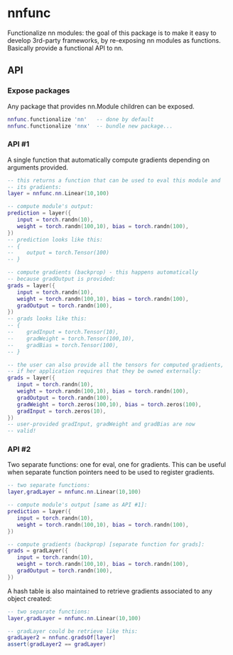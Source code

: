 # nnfunc

Functionalize nn modules: the goal of this package is to make it
easy to develop 3rd-party frameworks, by re-exposing nn modules
as functions. Basically provide a functional API to nn.

## API

### Expose packages

Any package that provides nn.Module children can be exposed.

```lua
nnfunc.functionalize 'nn'   -- done by default
nnfunc.functionalize 'nnx'  -- bundle new package...
```

### API #1

A single function that automatically compute gradients
depending on arguments provided.

```lua
-- this returns a function that can be used to eval this module and
-- its gradients:
layer = nnfunc.nn.Linear(10,100)

-- compute module's output:
prediction = layer({
   input = torch.randn(10),
   weight = torch.randn(100,10), bias = torch.randn(100),
})
-- prediction looks like this:
-- {
--    output = torch.Tensor(100)
-- }

-- compute gradients (backprop) - this happens automatically
-- because gradOutput is provided:
grads = layer({
   input = torch.randn(10),
   weight = torch.randn(100,10), bias = torch.randn(100),
   gradOutput = torch.randn(100),
})
-- grads looks like this:
-- {
--    gradInput = torch.Tensor(10),
--    gradWeight = torch.Tensor(100,10),
--    gradBias = torch.Tensor(100),
-- }

-- the user can also provide all the tensors for computed gradients,
-- if her application requires that they be owned externally:
grads = layer({
   input = torch.randn(10),
   weight = torch.randn(100,10), bias = torch.randn(100),
   gradOutput = torch.randn(100),
   gradWeight = torch.zeros(100,10), bias = torch.zeros(100),
   gradInput = torch.zeros(10),
})
-- user-provided gradInput, gradWeight and gradBias are now
-- valid!
```

### API #2

Two separate functions: one for eval, one for gradients. This
can be useful when separate function pointers need to be used
to register gradients.

```lua
-- two separate functions:
layer,gradLayer = nnfunc.nn.Linear(10,100)

-- compute module's output [same as API #1]:
prediction = layer({
   input = torch.randn(10),
   weight = torch.randn(100,10), bias = torch.randn(100),
})

-- compute gradients (backprop) [separate function for grads]:
grads = gradLayer({
   input = torch.randn(10),
   weight = torch.randn(100,10), bias = torch.randn(100),
   gradOutput = torch.randn(100),
})
```

A hash table is also maintained to retrieve gradients associated
to any object created:

```lua
-- two separate functions:
layer,gradLayer = nnfunc.nn.Linear(10,100)

-- gradLayer could be retrieve like this:
gradLayer2 = nnfunc.gradsOf[layer]
assert(gradLayer2 == gradLayer)
```
